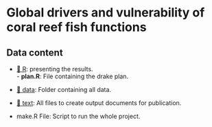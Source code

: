 # Global drivers and vulnerability of coral reef fish functions

## Data content

  - [:page_facing_up: R](/R): 
    presenting the results.  
    \- **plan.R**: File containing the drake plan.  
    

  - [:page_facing_up: data](/data): Folder containing all data.
  - [:page_facing_up: text](/text): All files to create output documents
    for publication.
  - make.R File: Script to run the whole project.